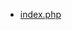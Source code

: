 - [index.php](https://github.com/LacunaSoftware/PkiSuiteSamples/blob/master/php/plain/public/cades-server-key-express/index.php)